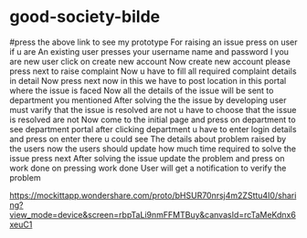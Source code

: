 # good-society-bilde
#press the above link to see my prototype
For raising an issue press on user if u are 
An existing user presses your username name and password
I you are new user click on create new account
Now create new account please press next to raise complaint
Now u have to fill all required complaint details in detail 
Now press next now in this we have to post location in this portal where the issue is faced
Now all the details of the issue will be sent to department you mentioned
After solving the the issue by developing user must varify that the issue is resolved are not u have to choose that the issue is resolved are not 
Now come to the initial page and press on department to see department portal after clicking department u have to enter login details and press on enter there u could see
The details about problem raised by the users now the users should update how much time required to solve the issue press next
After solving the issue update the problem and press on work done on pressing work done
User will get a notification to verify the problem 



https://mockittapp.wondershare.com/proto/bHSUR70nrsj4m2ZSttu4I0/sharing?view_mode=device&screen=rbpTaLi9nmFFMTBuy&canvasId=rcTaMeKdnx6xeuC1



